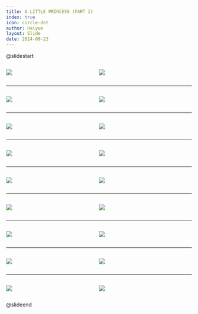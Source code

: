 ```yaml
---
title: A LITTLE PRINCESS (PART 2)
index: true
icon: circle-dot
author: Haiyue
layout: Slide
date: 2024-09-23
---
```

 
@slidestart

<div style="display:flex">
<div style="flex:1">

![](/reading/english/Level-X/A%20LITTLE%20PRINCESS%20(PART%202)/001.webp)
</div>
<div style="flex:1">

![](/reading/english/Level-X/A%20LITTLE%20PRINCESS%20(PART%202)/002.webp)
</div>
</div>

---

<div style="display:flex">
<div style="flex:1">

![](/reading/english/Level-X/A%20LITTLE%20PRINCESS%20(PART%202)/003.webp)
</div>
<div style="flex:1">

![](/reading/english/Level-X/A%20LITTLE%20PRINCESS%20(PART%202)/004.webp)
</div>
</div>

---

<div style="display:flex">
<div style="flex:1">

![](/reading/english/Level-X/A%20LITTLE%20PRINCESS%20(PART%202)/005.webp)
</div>
<div style="flex:1">

![](/reading/english/Level-X/A%20LITTLE%20PRINCESS%20(PART%202)/006.webp)
</div>
</div>

---

<div style="display:flex">
<div style="flex:1">

![](/reading/english/Level-X/A%20LITTLE%20PRINCESS%20(PART%202)/007.webp)
</div>
<div style="flex:1">

![](/reading/english/Level-X/A%20LITTLE%20PRINCESS%20(PART%202)/008.webp)
</div>
</div>

---

<div style="display:flex">
<div style="flex:1">

![](/reading/english/Level-X/A%20LITTLE%20PRINCESS%20(PART%202)/009.webp)
</div>
<div style="flex:1">

![](/reading/english/Level-X/A%20LITTLE%20PRINCESS%20(PART%202)/010.webp)
</div>
</div>

---

<div style="display:flex">
<div style="flex:1">

![](/reading/english/Level-X/A%20LITTLE%20PRINCESS%20(PART%202)/011.webp)
</div>
<div style="flex:1">

![](/reading/english/Level-X/A%20LITTLE%20PRINCESS%20(PART%202)/012.webp)
</div>
</div>

---

<div style="display:flex">
<div style="flex:1">

![](/reading/english/Level-X/A%20LITTLE%20PRINCESS%20(PART%202)/013.webp)
</div>
<div style="flex:1">

![](/reading/english/Level-X/A%20LITTLE%20PRINCESS%20(PART%202)/014.webp)
</div>
</div>

---

<div style="display:flex">
<div style="flex:1">

![](/reading/english/Level-X/A%20LITTLE%20PRINCESS%20(PART%202)/015.webp)
</div>
<div style="flex:1">

![](/reading/english/Level-X/A%20LITTLE%20PRINCESS%20(PART%202)/016.webp)
</div>
</div>

---

<div style="display:flex">
<div style="flex:1">

![](/reading/english/Level-X/A%20LITTLE%20PRINCESS%20(PART%202)/017.webp)
</div>
<div style="flex:1">

![](/reading/english/Level-X/A%20LITTLE%20PRINCESS%20(PART%202)/018.webp)
</div>
</div>

@slideend